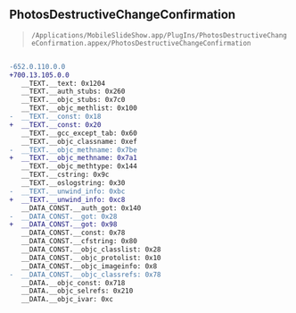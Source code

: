 ## PhotosDestructiveChangeConfirmation

> `/Applications/MobileSlideShow.app/PlugIns/PhotosDestructiveChangeConfirmation.appex/PhotosDestructiveChangeConfirmation`

```diff

-652.0.110.0.0
+700.13.105.0.0
   __TEXT.__text: 0x1204
   __TEXT.__auth_stubs: 0x260
   __TEXT.__objc_stubs: 0x7c0
   __TEXT.__objc_methlist: 0x100
-  __TEXT.__const: 0x18
+  __TEXT.__const: 0x20
   __TEXT.__gcc_except_tab: 0x60
   __TEXT.__objc_classname: 0xef
-  __TEXT.__objc_methname: 0x7be
+  __TEXT.__objc_methname: 0x7a1
   __TEXT.__objc_methtype: 0x144
   __TEXT.__cstring: 0x9c
   __TEXT.__oslogstring: 0x30
-  __TEXT.__unwind_info: 0xbc
+  __TEXT.__unwind_info: 0xc8
   __DATA_CONST.__auth_got: 0x140
-  __DATA_CONST.__got: 0x28
+  __DATA_CONST.__got: 0x98
   __DATA_CONST.__const: 0x78
   __DATA_CONST.__cfstring: 0x80
   __DATA_CONST.__objc_classlist: 0x28
   __DATA_CONST.__objc_protolist: 0x10
   __DATA_CONST.__objc_imageinfo: 0x8
-  __DATA_CONST.__objc_classrefs: 0x78
   __DATA.__objc_const: 0x718
   __DATA.__objc_selrefs: 0x210
   __DATA.__objc_ivar: 0xc

```
